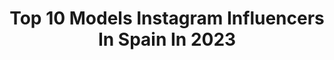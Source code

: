 ---
title: Top 10 Models Instagram Influencers In Spain In 2023
description: >-
  Find top models Instagram influencers in Spain in 2023. Most popular hashtags: #beach #love #reels.
platform: Instagram
hits: 826
text_top: Analyze the top-rated Instagram accounts on inBeat.
text_bottom: Our search engine has 826 Instagram influencers like this in Spain for you to contact.
profiles:
  - username: "soyjuanmapiano"
    fullname: >-
      JUANMA PIANO
    bio: >-
      Singer | Actor | Model La Voz México 🎙 #TeamBelinda Escucha mi música. a-jmgg@hotmail.com PM: @abrahamtriskell Management: @wingman_mx
    location: "Spain"
    followers: 81248
    engagement: 1761
    commentsToLikes: 0.111193
    id: ck14gh6xj57hs0i19xw2819w8
    verified: false
    hashtags: "#piano, #danielhechtermx, #luismiguel, #hechtertogether"
  - username: "judiithmr"
    fullname: >-
      JUDITH MARTOS🔥
    bio: >-
      B C N📍 Model & actress 🎥 TikTok: judithmartos ( 1,8M ) Youtube: Judith Martos (200k ) 📩: judiithmr@bushidotalent.com 🔥🔥MI CANAL DE YOUTUBE🔥🔥
    location: "Spain"
    followers: 148171
    engagement: 1279
    commentsToLikes: 0.071742
    id: ckap1e3nxu75a0i78n2vv96f7
    verified: false
    hashtags: ""
  - username: "melanieperez.c"
    fullname: >-
      𝙈𝙚𝙡𝙖𝙣𝙞𝙚 𝘼𝙮d𝙚𝙚 𝙋𝙚𝙧𝙚𝙯 𝘾𝙤𝙩𝙚𝙨
    bio: >-
      |🇩🇴|Ossygeno Models @elitemodelworld 🇫🇷🇪🇸🇩🇰🇬🇧🇮🇹
    location: "Spain"
    followers: 6736
    engagement: 1611
    commentsToLikes: 0.090457
    id: ck8t02c0eqleb0j78yw37ltw8
    verified: false
    hashtags: "#blackouttuesday"
  - username: "anabeljsantana"
    fullname: >-
      Anabel Santana
    bio: >-
      🇪🇸Spanish Model NaturalRedHead 👩🏻‍🦰✨ 📍Madrid ~ Barcelona 🔸Pasarela🔸Catálogo🔸Publicidad
    location: "Spain"
    followers: 11842
    engagement: 829
    commentsToLikes: 0.115625
    id: ck8sx1otjfwyd0j78itx96knh
    verified: false
    hashtags: "#glamour, #makeupartist, #redheadbeauty, #redhead"
  - username: "klara.kupkova"
    fullname: >-
      Klára Kupková
    bio: >-
      Travel | Fashion | Model 🇨🇿Czech Republic 📩 klara.kupkova@outlook.cz
    location: "Spain"
    followers: 89989
    engagement: 1458
    commentsToLikes: 0.007366
    id: ckap0jugdqm950i782gokn8of
    verified: false
    hashtags: "#love, #body, #model, #sun"
  - username: "mishoamoli"
    fullname: >-
      𝕸𝖎𝖍𝖆𝖎𝖑 𝕬𝖒𝖔𝖑𝖎
    bio: >-
      Madrid | София Represented by: @thepauseagency mishoamoli@thepauseagency.com YouTuber / Content Creator / Model
    location: "Spain"
    followers: 89098
    engagement: 1300
    commentsToLikes: 0.018920
    id: ck14j5lk5iquw0i19klrv3ozf
    verified: false
    hashtags: "#mishoxseiko, #wildrider, #bossxrussellathletic, #ad"
  - username: "serena.bruenner"
    fullname: >-
      S e r e n a   B r u e n n e r
    bio: >-
      📍Argentina @phmanagement_ -Virreina Teen Model internacional-
    location: "Spain"
    followers: 7711
    engagement: 590
    commentsToLikes: 0.019346
    id: ck6tkvojx5hul0j714gkh9rf8
    verified: false
    hashtags: "#positiveenergy, #polas, #natural, #positivevibes"
  - username: "itslaiafidalgo"
    fullname: >-
      LAIA FIDALGO
    bio: >-
      📍 Dancer,Choreographer & model of Barcelona 👸🏽 TikTok; itslaiafidalgo (+970k) 📥 Contact: laia@bushidotalent.com
    location: "Spain"
    followers: 151998
    engagement: 771
    commentsToLikes: 0.036418
    id: ck5cdgjzrj56o0i118eon8b58
    verified: false
    hashtags: "#mariabecerra, #jbalvin, #dancevideo, #dance"
  - username: "evablse"
    fullname: >-
      🧿🦋 Eva 🦋🧿
    bio: >-
      Model, designer. Enterprising! Fit girl! ✍️🏋️‍♂️🧠💅💜 @giebelle_swimwear
    location: "Spain"
    followers: 29370
    engagement: 417
    commentsToLikes: 0.060317
    id: ckap44b775s580i78gjkwheyk
    verified: false
    hashtags: "#iamenough, #summer, #youchoose, #girl"
  - username: "rosannazanetti"
    fullname: >-
      Rosanna Zanetti
    bio: >-
      Venezolana Actriz y Modelo Traffic Models Spain reinaldo@trafficmodels.com
    location: "Spain"
    followers: 613751
    engagement: 399
    commentsToLikes: 0.094439
    id: ck0udcfumiq0d0i19v0whwbxi
    verified: true
    hashtags: "#chooselove, #vidaljewelry, #rzvidaljewelry, #rosannazanetti"
---